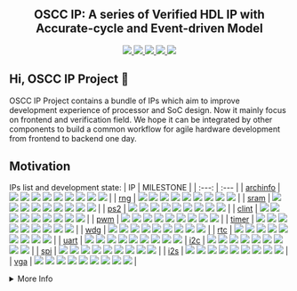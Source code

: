 <p align="center">
    <h2 align="center">OSCC IP: A series of Verified HDL IP with Accurate-cycle and Event-driven Model</h2>
</p>
<p align="center">
    <a href="https://github.com/oscc-ip/template/blob/main/LICENSE">
      <img src="https://img.shields.io/badge/license-MulanPSL2-brightgreen?style=flat-square">
    </a>
    <a href="https://github.com/cocotb/cocotb">
      <img src="https://img.shields.io/badge/toolchain-iverilog%20vcs%20cocotb-red?style=flat-square">
    </a>
    <a href="https://github.com/oscc-ip/template/blob/main/style.md">
      <img src="https://img.shields.io/badge/code%20style-verible-brightgreen?style=flat-square">
    </a>
    <a href="https://github.com/oscc-ip/template/blob/main/style.md">
      <img src="https://img.shields.io/badge/static%20checker-verible-red?style=flat-square">
    </a>
    <a href="https://github.com/oscc-ip/template/blob/main/CONTRIBUTING.md">
      <img src="https://img.shields.io/badge/contribution-welcome-brightgreen?style=flat-square">
    </a>
</p>


## Hi, OSCC IP Project 👋

OSCC IP Project contains a bundle of IPs which aim to improve development experience of processor and SoC design. Now it mainly focus on frontend and verification field. We hope it can be integrated by other components to build a common workflow for agile hardware development from frontend to backend one day.

## Motivation

<!-- | Type | List |
| :---: | :---: |
| System     | uart, spi-flash, amba bus, dma, trace, clint, plic, jtag, rcu, pmu, core, archinfo |
| Peripheral | timer, rtc, wdg, pwm, gpio, ps2, spi, qspi, octspi, i2c, i2s, sdio |
| Memory     | sram, sdram, psram, nand-flash, ddr1, ddr2, ddr3, chiplink |
| Graphics   | vga, hdmi, lcd, mipi-dsi, video-engine, gpu |
| Communication | usb, ethernet, pcie |
| Application | crc, aes, sha, rsa, rng, foc, cnn, isp | -->

IPs list and development state:
| IP       | MILESTONE |
| :---:    | :---     |
| [archinfo](https://github.com/oscc-ip/archinfo) | <img src="https://img.shields.io/badge/SPEC%20complete-done-green?style=flat-square"> <img src="https://img.shields.io/badge/RTL%20frozen-done-green?style=flat-square"> <img src="https://img.shields.io/badge/SMOKE%20test-done-green?style=flat-square"> <img src="https://img.shields.io/badge/UVM%20verif-no%20start-wheat?style=flat-square"> <img src="https://img.shields.io/badge/FUNC%20coverage-0-green?style=flat-square"> <img src="https://img.shields.io/badge/CODE%20coverage-0-green?style=flat-square"> <img src="https://img.shields.io/badge/SoC%20integ-done-green?style=flat-square"> <img src="https://img.shields.io/badge/FPGA%20emu-no%20start-wheat?style=flat-square"> <img src="https://img.shields.io/badge/TAPEOUT%20test-no%20start-wheat?style=flat-square"> |
| [rng](https://github.com/oscc-ip/rng) | <img src="https://img.shields.io/badge/SPEC%20complete-done-green?style=flat-square"> <img src="https://img.shields.io/badge/RTL%20frozen-done-green?style=flat-square"> <img src="https://img.shields.io/badge/SMOKE%20test-done-green?style=flat-square"> <img src="https://img.shields.io/badge/UVM%20verif-no%20start-wheat?style=flat-square"> <img src="https://img.shields.io/badge/FUNC%20coverage-0-green?style=flat-square"> <img src="https://img.shields.io/badge/CODE%20coverage-0-green?style=flat-square"> <img src="https://img.shields.io/badge/SoC%20integ-done-green?style=flat-square"> <img src="https://img.shields.io/badge/FPGA%20emu-no%20start-wheat?style=flat-square"> <img src="https://img.shields.io/badge/TAPEOUT%20test-no%20start-wheat?style=flat-square"> |
| [sram](https://github.com/oscc-ip/sram) | <img src="https://img.shields.io/badge/SPEC%20complete-done-green?style=flat-square"> <img src="https://img.shields.io/badge/RTL%20frozen-done-green?style=flat-square"> <img src="https://img.shields.io/badge/SMOKE%20test-done-green?style=flat-square"> <img src="https://img.shields.io/badge/UVM%20verif-no%20start-wheat?style=flat-square"> <img src="https://img.shields.io/badge/FUNC%20coverage-0-green?style=flat-square"> <img src="https://img.shields.io/badge/CODE%20coverage-0-green?style=flat-square"> <img src="https://img.shields.io/badge/SoC%20integ-done-green?style=flat-square"> <img src="https://img.shields.io/badge/FPGA%20emu-no%20start-wheat?style=flat-square"> <img src="https://img.shields.io/badge/TAPEOUT%20test-no%20start-wheat?style=flat-square"> |
| [ps2](https://github.com/oscc-ip/ps2) | <img src="https://img.shields.io/badge/SPEC%20complete-done-green?style=flat-square"> <img src="https://img.shields.io/badge/RTL%20frozen-done-green?style=flat-square"> <img src="https://img.shields.io/badge/SMOKE%20test-done-green?style=flat-square"> <img src="https://img.shields.io/badge/UVM%20verif-no%20start-wheat?style=flat-square"> <img src="https://img.shields.io/badge/FUNC%20coverage-0-green?style=flat-square"> <img src="https://img.shields.io/badge/CODE%20coverage-0-green?style=flat-square"> <img src="https://img.shields.io/badge/SoC%20integ-done-green?style=flat-square"> <img src="https://img.shields.io/badge/FPGA%20emu-no%20start-wheat?style=flat-square"> <img src="https://img.shields.io/badge/TAPEOUT%20test-no%20start-wheat?style=flat-square"> |
| [clint](https://github.com/oscc-ip/clint) | <img src="https://img.shields.io/badge/SPEC%20complete-done-green?style=flat-square"> <img src="https://img.shields.io/badge/RTL%20frozen-done-green?style=flat-square"> <img src="https://img.shields.io/badge/SMOKE%20test-done-green?style=flat-square"> <img src="https://img.shields.io/badge/UVM%20verif-no%20start-wheat?style=flat-square"> <img src="https://img.shields.io/badge/FUNC%20coverage-0-green?style=flat-square"> <img src="https://img.shields.io/badge/CODE%20coverage-0-green?style=flat-square"> <img src="https://img.shields.io/badge/SoC%20integ-done-green?style=flat-square"> <img src="https://img.shields.io/badge/FPGA%20emu-no%20start-wheat?style=flat-square"> <img src="https://img.shields.io/badge/TAPEOUT%20test-no%20start-wheat?style=flat-square"> |
| [pwm](https://github.com/oscc-ip/pwm) | <img src="https://img.shields.io/badge/SPEC%20complete-done-green?style=flat-square"> <img src="https://img.shields.io/badge/RTL%20frozen-done-green?style=flat-square"> <img src="https://img.shields.io/badge/SMOKE%20test-done-green?style=flat-square"> <img src="https://img.shields.io/badge/UVM%20verif-no%20start-wheat?style=flat-square"> <img src="https://img.shields.io/badge/FUNC%20coverage-0-green?style=flat-square"> <img src="https://img.shields.io/badge/CODE%20coverage-0-green?style=flat-square"> <img src="https://img.shields.io/badge/SoC%20integ-done-green?style=flat-square"> <img src="https://img.shields.io/badge/FPGA%20emu-no%20start-wheat?style=flat-square"> <img src="https://img.shields.io/badge/TAPEOUT%20test-no%20start-wheat?style=flat-square"> |
| [timer](https://github.com/oscc-ip/timer) | <img src="https://img.shields.io/badge/SPEC%20complete-done-green?style=flat-square"> <img src="https://img.shields.io/badge/RTL%20frozen-done-green?style=flat-square"> <img src="https://img.shields.io/badge/SMOKE%20test-done-green?style=flat-square"> <img src="https://img.shields.io/badge/UVM%20verif-no%20start-wheat?style=flat-square"> <img src="https://img.shields.io/badge/FUNC%20coverage-0-green?style=flat-square"> <img src="https://img.shields.io/badge/CODE%20coverage-0-green?style=flat-square"> <img src="https://img.shields.io/badge/SoC%20integ-done-green?style=flat-square"> <img src="https://img.shields.io/badge/FPGA%20emu-no%20start-wheat?style=flat-square"> <img src="https://img.shields.io/badge/TAPEOUT%20test-no%20start-wheat?style=flat-square"> |
| [wdg](https://github.com/oscc-ip/wdg) | <img src="https://img.shields.io/badge/SPEC%20complete-done-green?style=flat-square"> <img src="https://img.shields.io/badge/RTL%20frozen-done-green?style=flat-square"> <img src="https://img.shields.io/badge/SMOKE%20test-done-green?style=flat-square"> <img src="https://img.shields.io/badge/UVM%20verif-no%20start-wheat?style=flat-square"> <img src="https://img.shields.io/badge/FUNC%20coverage-0-green?style=flat-square"> <img src="https://img.shields.io/badge/CODE%20coverage-0-green?style=flat-square"> <img src="https://img.shields.io/badge/SoC%20integ-done-green?style=flat-square"> <img src="https://img.shields.io/badge/FPGA%20emu-no%20start-wheat?style=flat-square"> <img src="https://img.shields.io/badge/TAPEOUT%20test-no%20start-wheat?style=flat-square"> |
| [rtc](https://github.com/oscc-ip/rtc) | <img src="https://img.shields.io/badge/SPEC%20complete-done-green?style=flat-square"> <img src="https://img.shields.io/badge/RTL%20frozen-done-green?style=flat-square"> <img src="https://img.shields.io/badge/SMOKE%20test-done-green?style=flat-square"> <img src="https://img.shields.io/badge/UVM%20verif-no%20start-wheat?style=flat-square"> <img src="https://img.shields.io/badge/FUNC%20coverage-0-green?style=flat-square"> <img src="https://img.shields.io/badge/CODE%20coverage-0-green?style=flat-square"> <img src="https://img.shields.io/badge/SoC%20integ-done-green?style=flat-square"> <img src="https://img.shields.io/badge/FPGA%20emu-no%20start-wheat?style=flat-square"> <img src="https://img.shields.io/badge/TAPEOUT%20test-no%20start-wheat?style=flat-square"> |
| [uart](https://github.com/oscc-ip/uart) | <img src="https://img.shields.io/badge/SPEC%20complete-done-green?style=flat-square"> <img src="https://img.shields.io/badge/RTL%20frozen-done-green?style=flat-square"> <img src="https://img.shields.io/badge/SMOKE%20test-done-green?style=flat-square"> <img src="https://img.shields.io/badge/UVM%20verif-no%20start-wheat?style=flat-square"> <img src="https://img.shields.io/badge/FUNC%20coverage-0-green?style=flat-square"> <img src="https://img.shields.io/badge/CODE%20coverage-0-green?style=flat-square"> <img src="https://img.shields.io/badge/SoC%20integ-done-green?style=flat-square"> <img src="https://img.shields.io/badge/FPGA%20emu-no%20start-wheat?style=flat-square"> <img src="https://img.shields.io/badge/TAPEOUT%20test-no%20start-wheat?style=flat-square">
| [i2c](https://github.com/oscc-ip/i2c) | <img src="https://img.shields.io/badge/SPEC%20complete-done-green?style=flat-square"> <img src="https://img.shields.io/badge/RTL%20frozen-done-green?style=flat-square"> <img src="https://img.shields.io/badge/SMOKE%20test-done-green?style=flat-square"> <img src="https://img.shields.io/badge/UVM%20verif-no%20start-wheat?style=flat-square"> <img src="https://img.shields.io/badge/FUNC%20coverage-0-green?style=flat-square"> <img src="https://img.shields.io/badge/CODE%20coverage-0-green?style=flat-square"> <img src="https://img.shields.io/badge/SoC%20integ-done-green?style=flat-square"> <img src="https://img.shields.io/badge/FPGA%20emu-no%20start-wheat?style=flat-square"> <img src="https://img.shields.io/badge/TAPEOUT%20test-no%20start-wheat?style=flat-square"> |
| [spi](https://github.com/oscc-ip/spi) | <img src="https://img.shields.io/badge/SPEC%20complete-done-green?style=flat-square"> <img src="https://img.shields.io/badge/RTL%20frozen-done-green?style=flat-square"> <img src="https://img.shields.io/badge/SMOKE%20test-done-green?style=flat-square"> <img src="https://img.shields.io/badge/UVM%20verif-no%20start-wheat?style=flat-square"> <img src="https://img.shields.io/badge/FUNC%20coverage-0-green?style=flat-square"> <img src="https://img.shields.io/badge/CODE%20coverage-0-green?style=flat-square"> <img src="https://img.shields.io/badge/SoC%20integ-done-green?style=flat-square"> <img src="https://img.shields.io/badge/FPGA%20emu-no%20start-wheat?style=flat-square"> <img src="https://img.shields.io/badge/TAPEOUT%20test-no%20start-wheat?style=flat-square"> |
| [i2s](https://github.com/oscc-ip/i2s) | <img src="https://img.shields.io/badge/SPEC%20complete-done-green?style=flat-square"> <img src="https://img.shields.io/badge/RTL%20frozen-no%20start-wheat?style=flat-square"> <img src="https://img.shields.io/badge/SMOKE%20test-no%20start-wheat?style=flat-square"> <img src="https://img.shields.io/badge/UVM%20verif-no%20start-wheat?style=flat-square"> <img src="https://img.shields.io/badge/FUNC%20coverage-0-green?style=flat-square"> <img src="https://img.shields.io/badge/CODE%20coverage-0-green?style=flat-square"> <img src="https://img.shields.io/badge/SoC%20integ-no%20start-wheat?style=flat-square"> <img src="https://img.shields.io/badge/FPGA%20emu-no%20start-wheat?style=flat-square"> <img src="https://img.shields.io/badge/TAPEOUT%20test-no%20start-wheat?style=flat-square"> |
| [vga](https://github.com/oscc-ip/vga) | <img src="https://img.shields.io/badge/SPEC%20complete-done-green?style=flat-square"> <img src="https://img.shields.io/badge/RTL%20frozen-done-green?style=flat-square"> <img src="https://img.shields.io/badge/SMOKE%20test-done-green?style=flat-square"> <img src="https://img.shields.io/badge/UVM%20verif-no%20start-wheat?style=flat-square"> <img src="https://img.shields.io/badge/FUNC%20coverage-0-green?style=flat-square"> <img src="https://img.shields.io/badge/CODE%20coverage-0-green?style=flat-square"> <img src="https://img.shields.io/badge/SoC%20integ-done-green?style=flat-square"> <img src="https://img.shields.io/badge/FPGA%20emu-no%20start-wheat?style=flat-square"> <img src="https://img.shields.io/badge/TAPEOUT%20test-no%20start-wheat?style=flat-square"> |

<details>
  <summary>More Info</summary>

## Template
Refer to the [template repo](https://github.com/oscc-ip/template/blob/main). If you want to create a new ip repo, You need to:

* Use this repository template to create a new repo
* Update the content `[IP NAME]` in `header` file and remove the `header` file.

## Style
refer to the [style.md](https://github.com/oscc-ip/template/blob/main/style.md).

## Contribution
If you want to contribute to this project, be sure to review the [guidelines](https://github.com/oscc-ip/template/blob/main/CONTRIBUTING.md). This is an open project and contributions and collaborations are always welcome!! This project adheres to OSCC IP's [code_of_conduct](https://github.com/oscc-ip/template/blob/main/CODE_OF_CONDUCT.md). By participating, you are expected to uphold this code.

we use GitHub issues for tracking requests and bugs, so please direct specific questions to [issues panel](https://github.com/oscc-ip/.github/issues).

The OSCC IP project strives to abide by generally accepted best practices in open-source software development, you can issue bugs, pull requests, new features and modification suggestions freely. Your feedbacks could help us ensure a bright future for this project. We value and treasure every issue or contribution, big or small. 😄

## License
All of the IPs codes are redistributed or released under the OSI Approved LICENSE [MulanPSL2](https://opensource.org/license/mulanpsl-2-0/).

## Acknowledgement

## Reference
    
</details>
